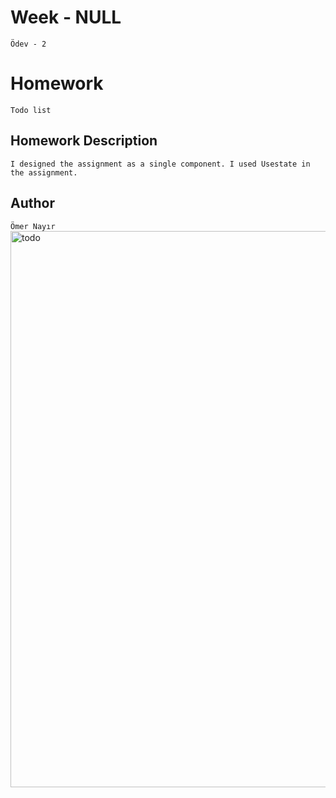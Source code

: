 # Week - NULL
```Ödev - 2```

# Homework 
```Todo list ```


## Homework Description

```I designed the assignment as a single component. I used Usestate in the assignment. ```


## Author

```Ömer Nayır```
<img width="890" alt="todo" src="https://user-images.githubusercontent.com/89137487/186183428-e2bf798a-a7ae-4e41-8424-a9d1b794e715.png">
